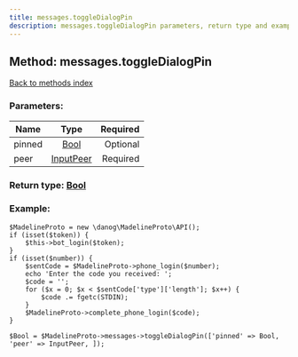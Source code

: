 ```yaml
---
title: messages.toggleDialogPin
description: messages.toggleDialogPin parameters, return type and example
---
```

## Method: messages.toggleDialogPin  
[Back to methods index](index.md)


### Parameters:

| Name     |    Type       | Required |
|----------|:-------------:|---------:|
|pinned|[Bool](../types/Bool.md) | Optional|
|peer|[InputPeer](../types/InputPeer.md) | Required|


### Return type: [Bool](../types/Bool.md)

### Example:


```
$MadelineProto = new \danog\MadelineProto\API();
if (isset($token)) {
    $this->bot_login($token);
}
if (isset($number)) {
    $sentCode = $MadelineProto->phone_login($number);
    echo 'Enter the code you received: ';
    $code = '';
    for ($x = 0; $x < $sentCode['type']['length']; $x++) {
        $code .= fgetc(STDIN);
    }
    $MadelineProto->complete_phone_login($code);
}

$Bool = $MadelineProto->messages->toggleDialogPin(['pinned' => Bool, 'peer' => InputPeer, ]);
```
